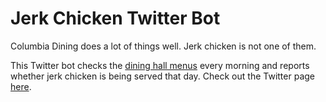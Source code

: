 # Jerk Chicken Twitter Bot

Columbia Dining does a lot of things well. Jerk chicken is not one of them.

This Twitter bot checks the [dining hall menus](https://dining.columbia.edu/) every morning and reports whether jerk chicken is being served that day. Check out the Twitter page [here](https://twitter.com/CUJerkChicken).
